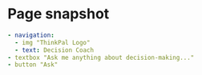 # Page snapshot

```yaml
- navigation:
  - img "ThinkPal Logo"
  - text: Decision Coach
- textbox "Ask me anything about decision-making..."
- button "Ask"
```